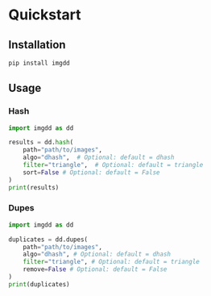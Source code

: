 # Quickstart

## Installation

```bash
pip install imgdd
```

## Usage

### **Hash**
```python
import imgdd as dd

results = dd.hash(
    path="path/to/images",
    algo="dhash",  # Optional: default = dhash
    filter="triangle",  # Optional: default = triangle
    sort=False # Optional: default = False
)
print(results)
```

### **Dupes**
```python
import imgdd as dd

duplicates = dd.dupes(
    path="path/to/images",
    algo="dhash", # Optional: default = dhash
    filter="triangle", # Optional: default = triangle
    remove=False # Optional: default = False
)
print(duplicates)
```